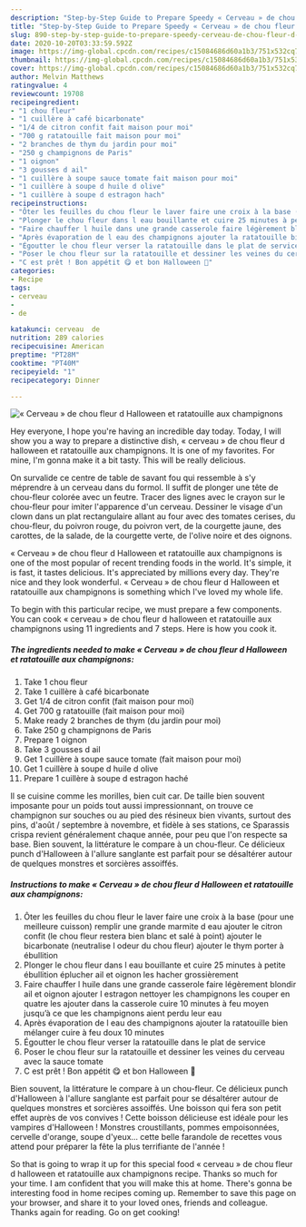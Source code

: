 ```yaml
---
description: "Step-by-Step Guide to Prepare Speedy « Cerveau » de chou fleur d Halloween et ratatouille aux champignons"
title: "Step-by-Step Guide to Prepare Speedy « Cerveau » de chou fleur d Halloween et ratatouille aux champignons"
slug: 890-step-by-step-guide-to-prepare-speedy-cerveau-de-chou-fleur-d-halloween-et-ratatouille-aux-champignons
date: 2020-10-20T03:33:59.592Z
image: https://img-global.cpcdn.com/recipes/c15084686d60a1b3/751x532cq70/cerveau-de-chou-fleur-d-halloween-et-ratatouille-aux-champignons-photo-principale-de-la-recette.jpg
thumbnail: https://img-global.cpcdn.com/recipes/c15084686d60a1b3/751x532cq70/cerveau-de-chou-fleur-d-halloween-et-ratatouille-aux-champignons-photo-principale-de-la-recette.jpg
cover: https://img-global.cpcdn.com/recipes/c15084686d60a1b3/751x532cq70/cerveau-de-chou-fleur-d-halloween-et-ratatouille-aux-champignons-photo-principale-de-la-recette.jpg
author: Melvin Matthews
ratingvalue: 4
reviewcount: 19708
recipeingredient:
- "1 chou fleur"
- "1 cuillère à café bicarbonate"
- "1/4 de citron confit fait maison pour moi"
- "700 g ratatouille fait maison pour moi"
- "2 branches de thym du jardin pour moi"
- "250 g champignons de Paris"
- "1 oignon"
- "3 gousses d ail"
- "1 cuillère à soupe sauce tomate fait maison pour moi"
- "1 cuillère à soupe d huile d olive"
- "1 cuillère à soupe d estragon hach"
recipeinstructions:
- "Ôter les feuilles du chou fleur le laver faire une croix à la base (pour une meilleure cuisson) remplir une grande marmite d eau ajouter le citron confit (le chou fleur restera bien blanc et salé à point) ajouter le bicarbonate (neutralise l odeur du chou fleur) ajouter le thym porter à ébullition"
- "Plonger le chou fleur dans l eau bouillante et cuire 25 minutes à petite ébullition éplucher ail et oignon les hacher grossièrement"
- "Faire chauffer l huile dans une grande casserole faire légèrement blondir ail et oignon ajouter l estragon nettoyer les champignons les couper en quatre les ajouter dans la casserole cuire 10 minutes à feu moyen jusqu’à ce que les champignons aient perdu leur eau"
- "Après évaporation de l eau des champignons ajouter la ratatouille bien mélanger cuire à feu doux 10 minutes"
- "Égoutter le chou fleur verser la ratatouille dans le plat de service"
- "Poser le chou fleur sur la ratatouille et dessiner les veines du cerveau avec la sauce tomate"
- "C est prêt ! Bon appétit 😋 et bon Halloween 🎃"
categories:
- Recipe
tags:
- cerveau
- 
- de

katakunci: cerveau  de 
nutrition: 289 calories
recipecuisine: American
preptime: "PT28M"
cooktime: "PT40M"
recipeyield: "1"
recipecategory: Dinner

---
```



![« Cerveau » de chou fleur d Halloween et ratatouille aux champignons](https://img-global.cpcdn.com/recipes/c15084686d60a1b3/751x532cq70/cerveau-de-chou-fleur-d-halloween-et-ratatouille-aux-champignons-photo-principale-de-la-recette.jpg)

Hey everyone, I hope you're having an incredible day today. Today, I will show you a way to prepare a distinctive dish, « cerveau » de chou fleur d halloween et ratatouille aux champignons. It is one of my favorites. For mine, I'm gonna make it a bit tasty. This will be really delicious.

On survalide ce centre de table de savant fou qui ressemble à s&#39;y méprendre à un cerveau dans du formol. Il suffit de plonger une tête de chou-fleur colorée avec un feutre. Tracer des lignes avec le crayon sur le chou-fleur pour imiter l&#39;apparence d&#39;un cerveau. Dessiner le visage d&#39;un clown dans un plat rectangulaire allant au four avec des tomates cerises, du chou-fleur, du poivron rouge, du poivron vert, de la courgette jaune, des carottes, de la salade, de la courgette verte, de l&#39;olive noire et des oignons.

« Cerveau » de chou fleur d Halloween et ratatouille aux champignons is one of the most popular of recent trending foods in the world. It's simple, it is fast, it tastes delicious. It's appreciated by millions every day. They're nice and they look wonderful. « Cerveau » de chou fleur d Halloween et ratatouille aux champignons is something which I've loved my whole life.


To begin with this particular recipe, we must prepare a few components. You can cook « cerveau » de chou fleur d halloween et ratatouille aux champignons using 11 ingredients and 7 steps. Here is how you cook it.

<!--inarticleads1-->

##### The ingredients needed to make « Cerveau » de chou fleur d Halloween et ratatouille aux champignons:

1. Take 1 chou fleur
1. Take 1 cuillère à café bicarbonate
1. Get 1/4 de citron confit (fait maison pour moi)
1. Get 700 g ratatouille (fait maison pour moi)
1. Make ready 2 branches de thym (du jardin pour moi)
1. Take 250 g champignons de Paris
1. Prepare 1 oignon
1. Take 3 gousses d ail
1. Get 1 cuillère à soupe sauce tomate (fait maison pour moi)
1. Get 1 cuillère à soupe d huile d olive
1. Prepare 1 cuillère à soupe d estragon haché


Il se cuisine comme les morilles, bien cuit car. De taille bien souvent imposante pour un poids tout aussi impressionnant, on trouve ce champignon sur souches ou au pied des résineux bien vivants, surtout des pins, d&#39;août / septembre à novembre, et fidèle à ses stations, ce Sparassis crispa revient généralement chaque année, pour peu que l&#39;on respecte sa base. Bien souvent, la littérature le compare à un chou-fleur. Ce délicieux punch d&#39;Halloween à l&#39;allure sanglante est parfait pour se désaltérer autour de quelques monstres et sorcières assoiffés. 

<!--inarticleads2-->

##### Instructions to make « Cerveau » de chou fleur d Halloween et ratatouille aux champignons:

1. Ôter les feuilles du chou fleur le laver faire une croix à la base (pour une meilleure cuisson) remplir une grande marmite d eau ajouter le citron confit (le chou fleur restera bien blanc et salé à point) ajouter le bicarbonate (neutralise l odeur du chou fleur) ajouter le thym porter à ébullition
1. Plonger le chou fleur dans l eau bouillante et cuire 25 minutes à petite ébullition éplucher ail et oignon les hacher grossièrement
1. Faire chauffer l huile dans une grande casserole faire légèrement blondir ail et oignon ajouter l estragon nettoyer les champignons les couper en quatre les ajouter dans la casserole cuire 10 minutes à feu moyen jusqu’à ce que les champignons aient perdu leur eau
1. Après évaporation de l eau des champignons ajouter la ratatouille bien mélanger cuire à feu doux 10 minutes
1. Égoutter le chou fleur verser la ratatouille dans le plat de service
1. Poser le chou fleur sur la ratatouille et dessiner les veines du cerveau avec la sauce tomate
1. C est prêt ! Bon appétit 😋 et bon Halloween 🎃


Bien souvent, la littérature le compare à un chou-fleur. Ce délicieux punch d&#39;Halloween à l&#39;allure sanglante est parfait pour se désaltérer autour de quelques monstres et sorcières assoiffés. Une boisson qui fera son petit effet auprès de vos convives ! Cette boisson délicieuse est idéale pour les vampires d&#39;Halloween ! Monstres croustillants, pommes empoisonnées, cervelle d&#39;orange, soupe d&#39;yeux… cette belle farandole de recettes vous attend pour préparer la fête la plus terrifiante de l&#39;année ! 

So that is going to wrap it up for this special food « cerveau » de chou fleur d halloween et ratatouille aux champignons recipe. Thanks so much for your time. I am confident that you will make this at home. There's gonna be interesting food in home recipes coming up. Remember to save this page on your browser, and share it to your loved ones, friends and colleague. Thanks again for reading. Go on get cooking!
